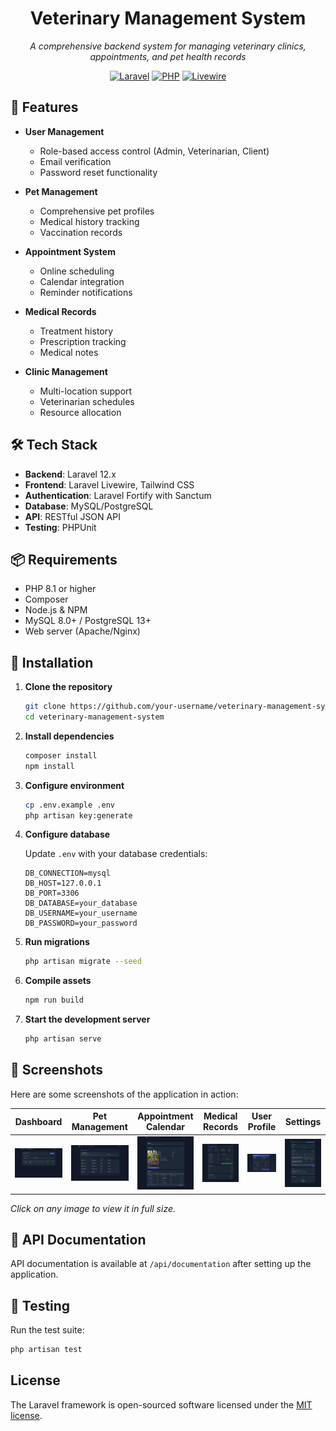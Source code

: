 <div align="center">

# Veterinary Management System

_A comprehensive backend system for managing veterinary clinics, appointments, and pet health records_

[![Laravel](https://img.shields.io/badge/Laravel-FF2D20?style=for-the-badge&logo=laravel&logoColor=white)](https://laravel.com)
[![PHP](https://img.shields.io/badge/PHP-777BB4?style=for-the-badge&logo=php&logoColor=white)](https://php.net)
[![Livewire](https://img.shields.io/badge/Livewire-4e56a6?style=for-the-badge&logo=laravel&logoColor=white)](https://laravel-livewire.com)

</div>

## 🚀 Features

-   **User Management**

    -   Role-based access control (Admin, Veterinarian, Client)
    -   Email verification
    -   Password reset functionality

-   **Pet Management**

    -   Comprehensive pet profiles
    -   Medical history tracking
    -   Vaccination records

-   **Appointment System**

    -   Online scheduling
    -   Calendar integration
    -   Reminder notifications

-   **Medical Records**

    -   Treatment history
    -   Prescription tracking
    -   Medical notes

-   **Clinic Management**
    -   Multi-location support
    -   Veterinarian schedules
    -   Resource allocation

## 🛠 Tech Stack

-   **Backend**: Laravel 12.x
-   **Frontend**: Laravel Livewire, Tailwind CSS
-   **Authentication**: Laravel Fortify with Sanctum
-   **Database**: MySQL/PostgreSQL
-   **API**: RESTful JSON API
-   **Testing**: PHPUnit

## 📦 Requirements

-   PHP 8.1 or higher
-   Composer
-   Node.js & NPM
-   MySQL 8.0+ / PostgreSQL 13+
-   Web server (Apache/Nginx)

## 🚀 Installation

1. **Clone the repository**

    ```bash
    git clone https://github.com/your-username/veterinary-management-system.git
    cd veterinary-management-system
    ```

2. **Install dependencies**

    ```bash
    composer install
    npm install
    ```

3. **Configure environment**

    ```bash
    cp .env.example .env
    php artisan key:generate
    ```

4. **Configure database**

    Update `.env` with your database credentials:

    ```env
    DB_CONNECTION=mysql
    DB_HOST=127.0.0.1
    DB_PORT=3306
    DB_DATABASE=your_database
    DB_USERNAME=your_username
    DB_PASSWORD=your_password
    ```

5. **Run migrations**

    ```bash
    php artisan migrate --seed
    ```

6. **Compile assets**

    ```bash
    npm run build
    ```

7. **Start the development server**

    ```bash
    php artisan serve
    ```

## 📸 Screenshots

Here are some screenshots of the application in action:

| Dashboard | Pet Management | Appointment Calendar | Medical Records | User Profile | Settings |
|-----------|----------------|----------------------|-----------------|--------------|----------|
| ![Dashboard](./public/pics/Macbook-Air-.png) | ![Pet Management](./public/pics/Macbook-Air-1.png) | ![Calendar View](./public/pics/Macbook-Air-2.png) | ![Medical Records](./public/pics/Macbook-Air-3.png) | ![User Profile](./public/pics/Macbook-Air-4.png) | ![Settings](./public/pics/Macbook-Air-5.png) |

_Click on any image to view it in full size._

## 🔐 API Documentation

API documentation is available at `/api/documentation` after setting up the application.

## 🧪 Testing

Run the test suite:

```bash
php artisan test
```

## License

The Laravel framework is open-sourced software licensed under the [MIT license](https://opensource.org/licenses/MIT).
